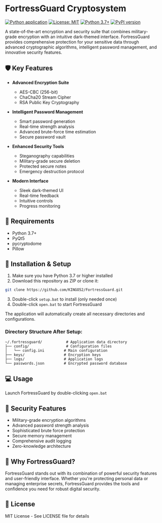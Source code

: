 # FortressGuard Cryptosystem

[![Python application](https://github.com/KINGO52/FortressGuard/actions/workflows/python-app.yml/badge.svg)](https://github.com/KINGO52/FortressGuard/actions/workflows/python-app.yml)
[![License: MIT](https://img.shields.io/badge/License-MIT-yellow.svg)](https://opensource.org/licenses/MIT)
[![Python 3.7+](https://img.shields.io/badge/python-3.7+-blue.svg)](https://www.python.org/downloads/)
[![PyPI version](https://badge.fury.io/py/fortressguard.svg)](https://badge.fury.io/py/fortressguard)

A state-of-the-art encryption and security suite that combines military-grade encryption with an intuitive dark-themed interface. FortressGuard provides comprehensive protection for your sensitive data through advanced cryptographic algorithms, intelligent password management, and innovative security features.

## 🛡️ Key Features

- **Advanced Encryption Suite**
  - AES-CBC (256-bit)
  - ChaCha20 Stream Cipher
  - RSA Public Key Cryptography
  
- **Intelligent Password Management**
  - Smart password generation
  - Real-time strength analysis
  - Advanced brute-force time estimation
  - Secure password vault
  
- **Enhanced Security Tools**
  - Steganography capabilities
  - Military-grade secure deletion
  - Protected secure notes
  - Emergency destruction protocol
  
- **Modern Interface**
  - Sleek dark-themed UI
  - Real-time feedback
  - Intuitive controls
  - Progress monitoring

## 🔧 Requirements

- Python 3.7+
- PyQt5
- pycryptodome
- Pillow

## 🚀 Installation & Setup

1. Make sure you have Python 3.7 or higher installed
2. Download this repository as ZIP or clone it:
```bash
git clone https://github.com/KINGO52/FortressGuard.git
```

3. Double-click `setup.bat` to install (only needed once)
4. Double-click `open.bat` to start FortressGuard

The application will automatically create all necessary directories and configurations.

### Directory Structure After Setup:
```
~/.fortressguard/           # Application data directory
├── config/                 # Configuration files
│   └── config.ini         # Main configuration
├── keys/                  # Encryption keys
├── logs/                  # Application logs
└── passwords.json         # Encrypted password database
```

## 💻 Usage

Launch FortressGuard by double-clicking `open.bat`

## 🔐 Security Features

- Military-grade encryption algorithms
- Advanced password strength analysis
- Sophisticated brute force protection
- Secure memory management
- Comprehensive audit logging
- Zero-knowledge architecture

## 🌟 Why FortressGuard?

FortressGuard stands out with its combination of powerful security features and user-friendly interface. Whether you're protecting personal data or managing enterprise secrets, FortressGuard provides the tools and confidence you need for robust digital security.

## 📜 License

MIT License - See LICENSE file for details 
